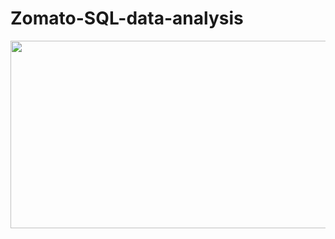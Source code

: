 # Zomato-SQL-data-analysis
<img src="https://encrypted-tbn0.gstatic.com/images?q=tbn:ANd9GcS2FVngo9p8IK7ZCWdQ1o2Lg89HcR8SVGzfig&usqp=CAU " width="900" height="300">
